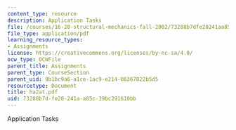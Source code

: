 ```yaml
---
content_type: resource
description: Application Tasks
file: /courses/16-20-structural-mechanics-fall-2002/73288b7dfe20241aa85c39bc291610bb_ha2at.pdf
file_type: application/pdf
learning_resource_types:
- Assignments
license: https://creativecommons.org/licenses/by-nc-sa/4.0/
ocw_type: OCWFile
parent_title: Assignments
parent_type: CourseSection
parent_uid: 9b1bc9a6-a1ce-1ac9-e214-06367022b5d5
resourcetype: Document
title: ha2at.pdf
uid: 73288b7d-fe20-241a-a85c-39bc291610bb
---
```

Application Tasks